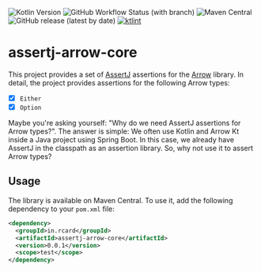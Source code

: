 ![Kotlin Version](https://img.shields.io/badge/Kotlin-1.9.10-blue?style=flat&logo=kotlin)
![GitHub Workflow Status (with branch)](https://img.shields.io/github/actions/workflow/status/rcardin/assertj-arrow-core/ci.yml?branch=main)
![Maven Central](https://img.shields.io/maven-central/v/in.rcard/assertj-arrow-core)
![GitHub release (latest by date)](https://img.shields.io/github/v/release/rcardin/assertj-arrow-core)
<a href="https://pinterest.github.io/ktlint/"><img src="https://img.shields.io/badge/code%20style-%E2%9D%A4-FF4081.svg" alt="ktlint"></a>

# assertj-arrow-core

This project provides a set of [AssertJ](https://assertj.github.io/doc/) assertions for the [Arrow](https://arrow-kt.io/) library. In detail, the project provides assertions for the following Arrow types:

- [x] `Either`
- [x] `Option`

Maybe you're asking yourself: "Why do we need AssertJ assertions for Arrow types?". The answer is simple: We often use Kotlin and Arrow Kt inside a Java project using Spring Boot. In this case, we already have AssertJ in the classpath as an assertion library. So, why not use it to assert Arrow types?

## Usage

The library is available on Maven Central. To use it, add the following dependency to your `pom.xml` file:

```xml
<dependency>
  <groupId>in.rcard</groupId>
  <artifactId>assertj-arrow-core</artifactId>
  <version>0.0.1</version>
  <scope>test</scope>
</dependency>
```
